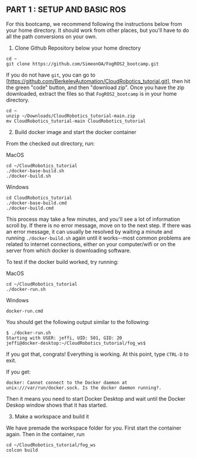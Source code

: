 ## PART 1 : SETUP AND BASIC ROS

For this bootcamp, we recommend following the instructions below from your home directory.  It should work from other places, but you'll have to do all the path conversions on your own.

1. Clone Github Repository below your home directory
```
cd ~
git clone https://github.com/SimeonOA/FogROS2_bootcamp.git
```

If you do not have `git`, you can go to [https://github.com/BerkeleyAutomation/CloudRobotics_tutorial.git], then hit the green "code" button, and then "download zip".  Once you have the zip downloaded, extract the files so that `FogROS2_bootcamp` is in your home directory.
```
cd ~
unzip ~/Downloads/CloudRobotics_tutorial-main.zip
mv CloudRobotics_tutorial-main CloudRobotics_tutorial
```


2. Build docker image and start the docker container

From the checked out directory, run:

MacOS
```
cd ~/CloudRobotics_tutorial
./docker-base-build.sh
./docker-build.sh
```

Windows
```
cd CloudRobotics_tutorial
./docker-base-build.cmd
./docker-build.cmd
```

This process may take a few minutes, and you'll see a lot of information scroll by.  If there is no error message, move on to the next step.  If there was an error message, it can usually be resolved by waiting a minute and running `./docker-build.sh` again until it works--most common problems are related to internet connections, either on your computer/wifi or on the server from which docker is downloading software.


To test if the docker build worked, try running:

MacOS
```
cd ~/CloudRobotics_tutorial
./docker-run.sh
```

Windows
```
docker-run.cmd
```

You should get the following output similar to the following:
```
$ ./docker-run.sh 
Starting with USER: jeffi, UID: 501, GID: 20
jeffi@docker-desktop:~/CloudRobotics_tutorial/fog_ws$ 
```
If you got that, congrats!  Everything is working.  At this point, type `CTRL-D` to exit.


If you get:
```
docker: Cannot connect to the Docker daemon at unix:///var/run/docker.sock. Is the docker daemon running?.
```
Then it means you need to start Docker Desktop and wait until the Docker Deskop window shows that it has started.


3. Make a workspace and build it

We have premade the workspace folder for you. First start the  container again. Then in the container, run
```
cd ~/CloudRobotics_tutorial/fog_ws
colcon build
```

